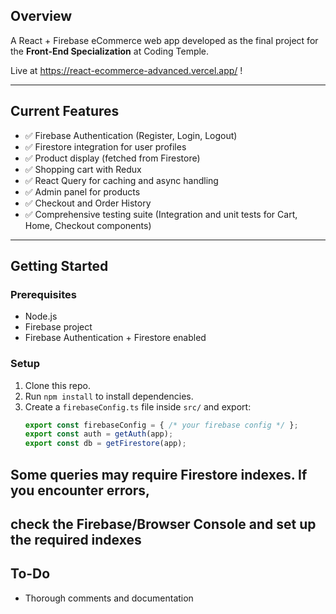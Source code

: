 ## Overview

A React + Firebase eCommerce web app developed as the final project for the **Front-End Specialization** at Coding Temple.

Live at https://react-ecommerce-advanced.vercel.app/ !

---

## Current Features

- ✅ Firebase Authentication (Register, Login, Logout)
- ✅ Firestore integration for user profiles
- ✅ Product display (fetched from Firestore)
- ✅ Shopping cart with Redux
- ✅ React Query for caching and async handling
- ✅ Admin panel for products
- ✅ Checkout and Order History
- ✅ Comprehensive testing suite
      (Integration and unit tests for Cart, Home, Checkout components)
  
---

## Getting Started

### Prerequisites

- Node.js
- Firebase project
- Firebase Authentication + Firestore enabled

### Setup

1. Clone this repo.
2. Run `npm install` to install dependencies.
3. Create a `firebaseConfig.ts` file inside `src/` and export:
   ```ts
   export const firebaseConfig = { /* your firebase config */ };
   export const auth = getAuth(app);
   export const db = getFirestore(app);

## Some queries may require Firestore indexes. If you encounter errors,
## check the Firebase/Browser Console and set up the required indexes


## To-Do
- Thorough comments and documentation
